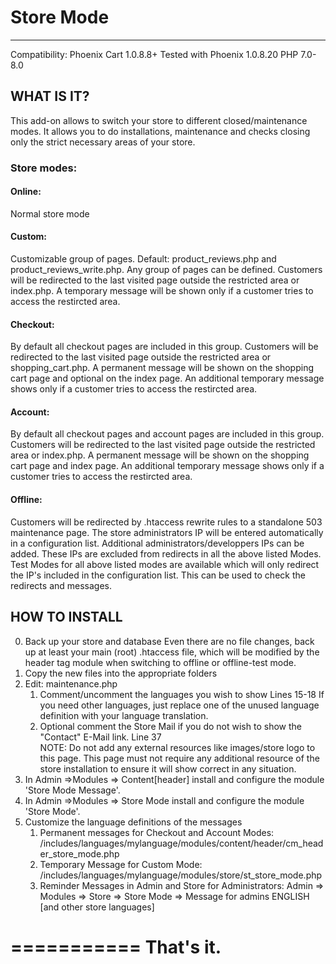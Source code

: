 # Store Mode
---------------------------------

Compatibility: Phoenix Cart 1.0.8.8+
Tested with Phoenix 1.0.8.20
PHP 7.0-8.0


## WHAT IS IT?

This add-on allows to switch your store to different closed/maintenance modes. It allows you to do
installations, maintenance and checks closing only the strict necessary areas of your store.

### Store modes:

#### Online:
Normal store mode

#### Custom:
Customizable group of pages. Default: product_reviews.php and product_reviews_write.php.
Any group of pages can be defined. Customers will be redirected to the last visited page outside the
restricted area or index.php.
A temporary message will be shown only if a customer tries to access the restircted area.

#### Checkout:
By default all checkout pages are included in this group. Customers will be redirected to the last visited
page outside the restricted area or shopping_cart.php.
A permanent message will be shown on the shopping cart page and optional on the index page. An
additional temporary message shows only if a customer tries to access the restircted area.

#### Account:
By default all checkout pages and account pages are included in this group. Customers will be redirected to
the last visited page outside the restricted area or index.php.
A permanent message will be shown on the shopping cart page and index page. An additional temporary
message shows only if a customer tries to access the restircted area.

#### Offline:
Customers will be redirected by .htaccess rewrite rules to a standalone 503 maintenance page.
The store administrators IP will be entered automatically in a configuration list. Additional
administrators/developpers IPs can be added.
These IPs are excluded from redirects in all the above listed Modes.
Test Modes for all above listed modes are available which will only redirect the IP's included in the
configuration list. This can be used to check the redirects and messages.

## HOW TO INSTALL

0. Back up your store and database
Even there are no file changes, back up at least your main (root) .htaccess file, which will be modified by the 
header tag module when switching to offline or offline-test mode.
1. Copy the new files into the appropriate folders
2. Edit: maintenance.php
   1. Comment/uncomment the languages you wish to show
Lines 15-18
If you need other languages, just replace one of the unused language definition with your language
translation.
   2. Optional comment the Store Mail if you do not wish to show the "Contact" E-Mail
link.
Line 37  
NOTE: Do not add any external resources like images/store logo to this page. This page must not require
any additional resource of the store installation to ensure it will show correct in any situation.
4. In Admin =>Modules => Content[header] install and configure the module 'Store
Mode Message'.
5. In Admin =>Modules => Store Mode install and configure the module 'Store Mode'.
6. Customize the language definitions of the messages
   1. Permanent messages for Checkout and Account Modes:
/includes/languages/mylanguage/modules/content/header/cm_header_store_mode.php
   2. Temporary Message for Custom Mode:
/includes/languages/mylanguage/modules/store/st_store_mode.php
   3. Reminder Messages in Admin and Store for Administrators:
Admin => Modules => Store => Store Mode => Message for admins ENGLISH [and other store languages]

===========
That's it.
===========  
